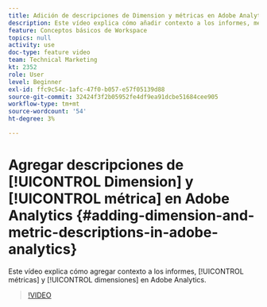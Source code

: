 ```yaml
---
title: Adición de descripciones de Dimension y métricas en Adobe Analytics
description: Este vídeo explica cómo añadir contexto a los informes, métricas y dimensiones en Adobe Analytics.
feature: Conceptos básicos de Workspace
topics: null
activity: use
doc-type: feature video
team: Technical Marketing
kt: 2352
role: User
level: Beginner
exl-id: ffc9c54c-1afc-47f0-b057-e57f05139d88
source-git-commit: 32424f3f2b05952fe4df9ea91dcbe51684cee905
workflow-type: tm+mt
source-wordcount: '54'
ht-degree: 3%

---
```


# Agregar descripciones de [!UICONTROL Dimension] y [!UICONTROL métrica] en Adobe Analytics {#adding-dimension-and-metric-descriptions-in-adobe-analytics}

Este vídeo explica cómo agregar contexto a los informes, [!UICONTROL métricas] y [!UICONTROL dimensiones] en Adobe Analytics.

>[!VIDEO](https://video.tv.adobe.com/v/25453/?quality=12)
